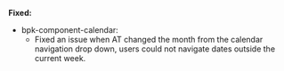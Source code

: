 **Fixed:**
- bpk-component-calendar:
  - Fixed an issue when AT changed the month from the calendar navigation drop down, users could not navigate dates outside the current week.